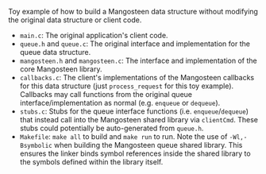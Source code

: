 Toy example of how to build a Mangosteen data structure without modifying the original data structure or client code.

- `main.c`: The original application's client code. 
- `queue.h` and `queue.c`: The original interface and implementation for the queue data structure.
- `mangosteen.h` and `mangosteen.c`: The interface and implementation of the core Mangosteen library.
- `callbacks.c`: The client's implementations of the Mangosteen callbacks for this data structure (just `process_request` for this toy example). Callbacks may call functions from the original queue interface/implementation as normal (e.g. `enqueue` or `dequeue`).
- `stubs.c`: Stubs for the queue interface functions (i.e. `enqueue`/`dequeue`) that instead call into the Mangosteen shared library via `clientCmd`. These stubs could potentially be auto-generated from `queue.h`.
- `Makefile`: `make all` to build and `make run` to run. Note the use of `-Wl,-Bsymbolic` when building the Mangosteen queue shared library. This ensures the linker binds symbol references inside the shared library to the symbols defined within the library itself.

